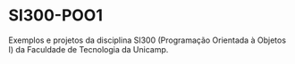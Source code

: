 # SI300-POO1
 Exemplos e projetos da disciplina SI300 (Programação Orientada à Objetos I) da Faculdade de Tecnologia da Unicamp.
